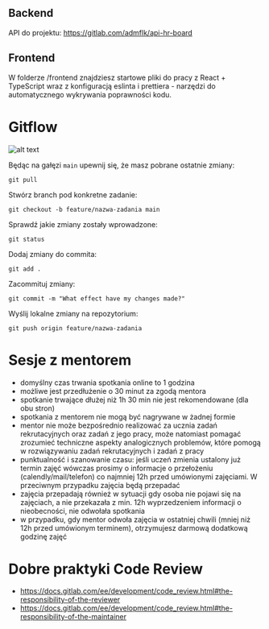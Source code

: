 ## Backend

API do projektu: https://gitlab.com/admflk/api-hr-board

## Frontend

W folderze /frontend znajdziesz startowe pliki do pracy z React + TypeScript wraz z konfiguracją eslinta i prettiera - narzędzi do automatycznego wykrywania poprawności kodu.

# Gitflow

![alt text](./../tasks/gitflow/gitflow-mentoring.PNG)

Będąc na gałęzi `main` upewnij się, że masz pobrane ostatnie zmiany:

`git pull`

Stwórz branch pod konkretne zadanie:

`git checkout -b feature/nazwa-zadania main`

Sprawdź jakie zmiany zostały wprowadzone:

`git status`

Dodaj zmiany do commita:

`git add .`

Zacommituj zmiany:

`git commit -m "What effect have my changes made?"`

Wyślij lokalne zmiany na repozytorium:

`git push origin feature/nazwa-zadania`

# Sesje z mentorem

- domyślny czas trwania spotkania online to 1 godzina
- możliwe jest przedłużenie o 30 minut za zgodą mentora
- spotkanie trwające dłużej niż 1h 30 min nie jest rekomendowane (dla obu stron)
- spotkania z mentorem nie mogą być nagrywane w żadnej formie
- mentor nie może bezpośrednio realizować za ucznia zadań rekrutacyjnych oraz zadań z jego pracy, może natomiast pomagać zrozumieć techniczne aspekty analogicznych problemów, które pomogą w rozwiązywaniu zadań rekrutacyjnych i zadań z pracy
- punktualność i szanowanie czasu: jeśli uczeń zmienia ustalony już termin zajęć wówczas prosimy o informacje o przełożeniu (calendly/mail/telefon) co najmniej 12h przed umówionymi zajęciami. W przeciwnym przypadku zajęcia będą przepadać
- zajęcia przepadają również w sytuacji gdy osoba nie pojawi się na zajęciach, a nie przekazała z min. 12h wyprzedzeniem informacji o nieobecności, nie odwołała spotkania
- w przypadku, gdy mentor odwoła zajęcia w ostatniej chwili (mniej niż 12h przed umówionym terminem), otrzymujesz darmową dodatkową godzinę zajęć

# Dobre praktyki Code Review
- https://docs.gitlab.com/ee/development/code_review.html#the-responsibility-of-the-reviewer
- https://docs.gitlab.com/ee/development/code_review.html#the-responsibility-of-the-maintainer
